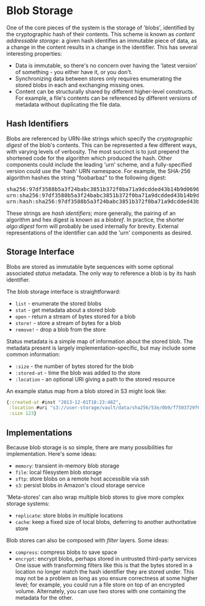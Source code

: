 # Blob Storage

One of the core pieces of the system is the storage of 'blobs', identified by
the cryptographic hash of their contents. This scheme is known as _content
addressable storage_: a given hash identifies an immutable piece of data, as a
change in the content results in a change in the identifier. This has several
interesting properties:
- Data is immutable, so there's no concern over having the 'latest version' of
  something - you either have it, or you don't.
- Synchronizing data between stores only requires enumerating the stored blobs
  in each and exchanging missing ones.
- Content can be structurally shared by different higher-level constructs. For
  example, a file's contents can be referenced by different versions of
  metadata without duplicating the file data.

## Hash Identifiers

Blobs are referenced by URN-like strings which specify the _cryptographic
digest_ of the blob's contents. This can be represented a few different ways,
with varying levels of verbosity.  The most succinct is to just prepend the
shortened code for the algorithm which produced the hash. Other components could
include the leading 'urn' scheme, and a fully-specified version could use the
'hash' URN namespace. For example, the SHA-256 algorithm hashes the string
"foobarbaz" to the following digest:

<pre>
sha256:97df3588b5a3f24babc3851b372f0ba71a9dcdded43b14b9d06961bfc1707d9d
urn:sha256:97df3588b5a3f24babc3851b372f0ba71a9dcdded43b14b9d06961bfc1707d9d
urn:hash:sha256:97df3588b5a3f24babc3851b372f0ba71a9dcdded43b14b9d06961bfc1707d9d
</pre>

These strings are _hash identifiers_; more generally, the pairing of an algorithm
and hex digest is known as a _blobref_. In practice, the shorter _algo:digest_
form will probably be used internally for brevity. External representations of
the identifier can add the 'urn' components as desired.

## Storage Interface

Blobs are stored as immutable byte sequences with some optional associated
_status_ metadata. The only way to reference a blob is by its hash identifier.

The blob storage interface is straightforward:
- `list` - enumerate the stored blobs
- `stat` - get metadata about a stored blob
- `open` - return a stream of bytes stored for a blob
- `store!` - store a stream of bytes for a blob
- `remove!` - drop a blob from the store

Status metadata is a simple map of information about the stored blob. The
metadata present is largely implementation-specific, but may include some
common information:
- `:size` - the number of bytes stored for the blob
- `:stored-at` - time the blob was added to the store
- `:location` - an optional URI giving a path to the stored resource

An example status map from a blob stored in S3 might look like:

```clojure
{:created-at #inst "2013-12-01T18:23:48Z",
 :location #uri "s3://user-storage/vault/data/sha256/53e/0b9/f7503729f698174615666322f00f916cceb4518e8e1c6f373e53b56180",
 :size 123}
```

## Implementations

Because blob storage is so simple, there are many possibilities for
implementation. Here's some ideas:
- `memory`: transient in-memory blob storage
- `file`: local filesystem blob storage
- `sftp`: store blobs on a remote host accessible via ssh
- `s3`: persist blobs in Amazon's cloud storage service

'Meta-stores' can also wrap multiple blob stores to give more complex storage
systems:
- `replicate`: store blobs in multiple locations
- `cache`: keep a fixed size of local blobs, deferring to another authoritative store

Blob stores can also be composed with _filter_ layers. Some ideas:
- `compress`: compress blobs to save space
- `encrypt`: encrypt blobs, perhaps stored in untrusted third-party services
One issue with transforming filters like this is that the bytes stored in a
location no longer match the hash identifier they are stored under. This may not
be a problem as long as you ensure correctness at some higher level; for
example, you could run a file store on top of an encrypted volume. Alternately,
you can use two stores with one containing the metadata for the other.
